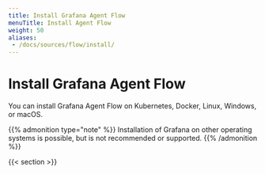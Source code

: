 ```yaml
---
title: Install Grafana Agent Flow
menuTitle: Install Agent Flow
weight: 50
aliases:
 - /docs/sources/flow/install/
---
```


# Install Grafana Agent Flow

You can install Grafana Agent Flow on Kubernetes, Docker, Linux, Windows, or macOS.

{{% admonition type="note" %}}
Installation of Grafana on other operating systems is possible, but is not recommended or supported.
{{% /admonition %}}

{{< section >}}
